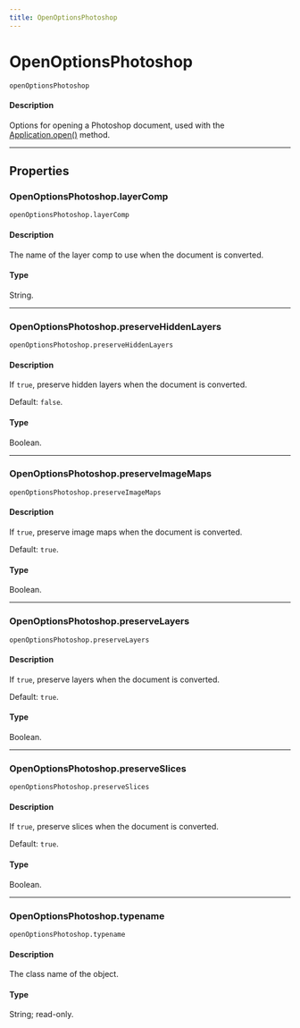 ```yaml
---
title: OpenOptionsPhotoshop
---
```

# OpenOptionsPhotoshop

`openOptionsPhotoshop`

#### Description

Options for opening a Photoshop document, used with the [Application.open()](Application.md#applicationopen) method.

---

## Properties

### OpenOptionsPhotoshop.layerComp

`openOptionsPhotoshop.layerComp`

#### Description

The name of the layer comp to use when the document is converted.

#### Type

String.

---

### OpenOptionsPhotoshop.preserveHiddenLayers

`openOptionsPhotoshop.preserveHiddenLayers`

#### Description

If `true`, preserve hidden layers when the document is converted.

Default: `false`.

#### Type

Boolean.

---

### OpenOptionsPhotoshop.preserveImageMaps

`openOptionsPhotoshop.preserveImageMaps`

#### Description

If `true`, preserve image maps when the document is converted.

Default: `true`.

#### Type

Boolean.

---

### OpenOptionsPhotoshop.preserveLayers

`openOptionsPhotoshop.preserveLayers`

#### Description

If `true`, preserve layers when the document is converted.

Default: `true`.

#### Type

Boolean.

---

### OpenOptionsPhotoshop.preserveSlices

`openOptionsPhotoshop.preserveSlices`

#### Description

If `true`, preserve slices when the document is converted.

Default: `true`.

#### Type

Boolean.

---

### OpenOptionsPhotoshop.typename

`openOptionsPhotoshop.typename`

#### Description

The class name of the object.

#### Type

String; read-only.

